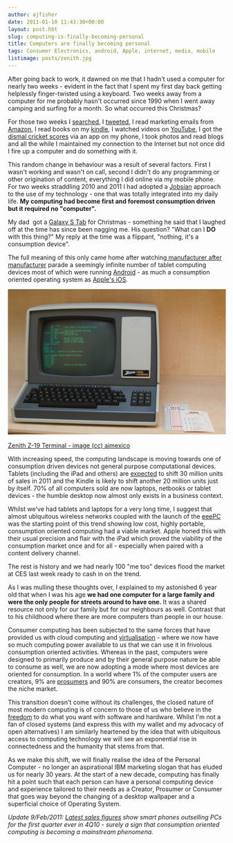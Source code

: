 ```yaml
---
author: ajfisher
date: 2011-01-10 11:43:30+00:00
layout: post.hbt
slug: computing-is-finally-becoming-personal
title: Computers are finally becoming personal
tags: Consumer Electronics, android, Apple, internet, media, mobile
listimage: posts/zenith.jpg
---
```


After going back to work, it dawned on me that I hadn't used a computer for nearly two weeks - evident in the fact that I spent my first day back getting helplessly finger-twisted using a keyboard. Two weeks away from a computer for me probably hasn't occurred since 1990 when I went away camping and surfing for a month. So what occurred this Christmas?

For those two weeks I [searched](http://www.google.com), I [tweeted](http://twitter.com/ajfisher), I read marketing emails from [Amazon](http://www.amazon.com), I read books on my [kindle](http://www.amazon.com/kindle), I watched videos on [YouTube](http://www.youtube.com), I got the [dismal cricket scores](http://www.guardian.co.uk/sport/ashes) via an app on my phone, I took photos and read blogs and all the while I maintained my connection to the Internet but not once did I fire up a computer and do something with it.

This random change in behaviour was a result of several factors. First I wasn't working and wasn't on call, second I didn't do any programming or other origination of content, everything I did online via my mobile phone. For two weeks straddling 2010 and 2011 I had adopted a [Jobsian](http://en.wiktionary.org/wiki/Jobsian) approach to the use of my technology - one that was totally integrated into my daily life. <b>My computing had become first and foremost consumption driven but it required no "computer".</b>

My dad  got a [Galaxy S Tab](http://www.samsung.com/au/smartphone/galaxy-tab/) for Christmas - something he said that I laughed off at the time has since been nagging me. His question? "What can I **DO** with this thing?" My reply at the time was a flippant, "nothing, it's a consumption device".

The full meaning of this only came home after watching[ manufacturer after manufacturer](http://www.engadget.com/features/tablets-at-ces-2011/) parade a seemingly infinite number of tablet computing devices most of which were running [Android](http://www.android.com/) - as much a consumption oriented operating system as [Apple's iOS](http://www.apple.com/ipad/).

![First era personal computer terminal](../../img/posts/zenith.jpg)

<p class="caption"><a href="http://www.flickr.com/photos/ajmexico/3281139507/">Zenith
Z-19 Terminal - image (cc) ajmexico</a></p>

With increasing speed, the computing landscape is moving towards one of consumption driven devices not general purpose computational devices. Tablets (including the iPad and others) are [expected](http://news.yahoo.com/s/afp/20110105/ts_afp/usitelectronicstelecomcomputerinternetces) to shift 30 million units of sales in 2011 and the Kindle is likely to shift another 20 million units just by itself. 70% of all computers sold are now laptops, netbooks or tablet devices - the humble desktop now almost only exists in a business context.

Whilst we've had tablets and laptops for a very long time, I suggest that almost ubiquitous wireless networks coupled with the launch of the [eeePC](http://en.wikipedia.org/wiki/Asus_Eee_PC) was the starting point of this trend showing low cost, highly portable, consumption oriented computing had a viable market. Apple honed this with their usual precision and flair with the iPad which proved the viability of the consumption market once and for all - especially when paired with a content delivery channel.

The rest is history and we had nearly 100 "me too" devices flood the market at CES last week ready to cash in on the trend.

As I was mulling these thoughts over, I explained to my astonished 6 year old that when I was his age <b>we had one computer for a large family and were the only people for streets around to have one.</b> It was a shared resource not only for our family but for our neighbours as well. Contrast that to his childhood where there are more computers than people in our house.

Consumer computing has been subjected to the same forces that have provided us with cloud computing and [virtualisation](http://en.wikipedia.org/wiki/Virtualization) - where we now have so much computing power available to us that we can use it in frivolous consumption oriented activities. Whereas in the past, computers were designed to primarily produce and by their general purpose nature be able to consume as well, we are now adopting a mode where most devices are oriented for consumption. In a world where 1% of the computer users are creators, 9% are [prosumers](http://en.wikipedia.org/wiki/Prosumer) and 90% are consumers, the creator becomes the niche market.

This transition doesn't come without its challenges, the closed nature of most modern computing is of concern to those of us who believe in the [freedom](https://www.eff.org/about) to do what you want with software and hardware. Whilst I'm not a fan of closed systems (and express this with my wallet and my advocacy of open alternatives) I am similarly heartened by the idea that with ubiquitous access to computing technology we will see an exponential rise in connectedness and the humanity that stems from that.

As we make this shift, we will finally realise the idea of the Personal Computer - no longer an aspirational IBM marketing slogan that has eluded us for nearly 30 years. At the start of a new decade, computing has finally hit a point such that each person can have a personal computing device and experience tailored to their needs as a Creator, Prosumer or Consumer that goes way beyond the changing of a desktop wallpaper and a superficial choice of Operating System.

_Update 9/Feb/2011: [Latest sales figures](http://unplugged.rcrwireless.com/index.php/20110208/news/6928/smartphone-sales-top-pc-sales-for-the-first-time/) show smart phones outselling PCs for the first quarter ever in 4Q10 - surely a sign that consumption oriented computing is becoming a mainstream phenomena._
